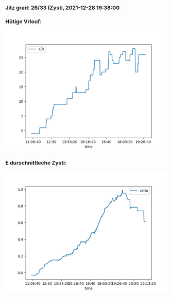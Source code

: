 ### Jitz grad: 26/33 (Zysti, 2021-12-28 19:38:00

### Hütige Vrlouf:
![Graph](Today.png)

### E durschnittleche Zysti:
![Graph](Zysti.png)